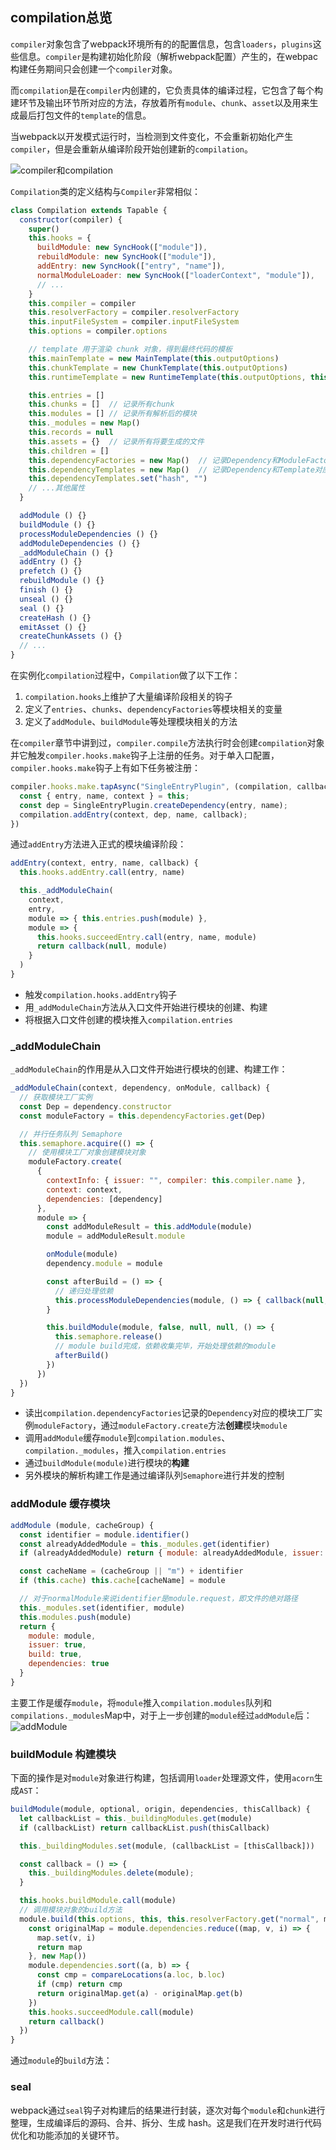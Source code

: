 ## compilation总览
`compiler`对象包含了webpack环境所有的的配置信息，包含`loaders`，`plugins`这些信息。`compiler`是构建初始化阶段（解析webpack配置）产生的，在webpac构建任务期间只会创建一个`compiler`对象。

而`compilation`是在`compiler`内创建的，它负责具体的编译过程，它包含了每个构建环节及输出环节所对应的方法，存放着所有`module`、`chunk`、`asset`以及用来生成最后打包文件的`template`的信息。

当webpack以开发模式运行时，当检测到文件变化，不会重新初始化产生`compiler`，但是会重新从编译阶段开始创建新的`compilation`。

![compiler和compilation](https://pic.downk.cc/item/5f42926d160a154a677e9b06.png)

`Compilation`类的定义结构与`Compiler`非常相似：
```js
class Compilation extends Tapable {
  constructor(compiler) {
    super()
    this.hooks = {
      buildModule: new SyncHook(["module"]),
      rebuildModule: new SyncHook(["module"]),
      addEntry: new SyncHook(["entry", "name"]),
      normalModuleLoader: new SyncHook(["loaderContext", "module"]),
      // ...
    }
    this.compiler = compiler
    this.resolverFactory = compiler.resolverFactory
    this.inputFileSystem = compiler.inputFileSystem
    this.options = compiler.options

    // template 用于渲染 chunk 对象，得到最终代码的模板
    this.mainTemplate = new MainTemplate(this.outputOptions)
    this.chunkTemplate = new ChunkTemplate(this.outputOptions)
    this.runtimeTemplate = new RuntimeTemplate(this.outputOptions, this.requestShortener)

    this.entries = []
    this.chunks = []  // 记录所有chunk
    this.modules = [] // 记录所有解析后的模块
    this._modules = new Map()
    this.records = null
    this.assets = {}  // 记录所有将要生成的文件
    this.children = []
    this.dependencyFactories = new Map()  // 记录Dependency和ModuleFactory的对应关系，方便创建该依赖对应的Module
    this.dependencyTemplates = new Map()  // 记录Dependency和Template对应关系，方便生成加载此模块的代码
    this.dependencyTemplates.set("hash", "")
    // ...其他属性
  }

  addModule () {}
  buildModule () {}
  processModuleDependencies () {}
  addModuleDependencies () {}
  _addModuleChain () {}
  addEntry () {}
  prefetch () {}
  rebuildModule () {}
  finish () {}
  unseal () {}
  seal () {}
  createHash () {}
  emitAsset () {}
  createChunkAssets () {}
  // ...
}
```

在实例化`compilation`过程中，`Compilation`做了以下工作：
1. `compilation.hooks`上维护了大量编译阶段相关的钩子
2. 定义了`entries`、`chunks`、`dependencyFactories`等模块相关的变量
3. 定义了`addModule`、`buildModule`等处理模块相关的方法

在`compiler`章节中讲到过，`compiler.compile`方法执行时会创建`compilation`对象并它触发`compiler.hooks.make`钩子上注册的任务。对于单入口配置，`compiler.hooks.make`钩子上有如下任务被注册：
```js
compiler.hooks.make.tapAsync("SingleEntryPlugin", (compilation, callback) => {
  const { entry, name, context } = this;
  const dep = SingleEntryPlugin.createDependency(entry, name);
  compilation.addEntry(context, dep, name, callback);
})
```

通过`addEntry`方法进入正式的模块编译阶段：
```js
addEntry(context, entry, name, callback) {
  this.hooks.addEntry.call(entry, name)

  this._addModuleChain(
    context,
    entry,
    module => { this.entries.push(module) },
    module => {
      this.hooks.succeedEntry.call(entry, name, module)
      return callback(null, module)
    }
  )
}
```

- 触发`compilation.hooks.addEntry`钩子
- 用`_addModuleChain`方法从入口文件开始进行模块的创建、构建
- 将根据入口文件创建的模块推入`compilation.entries`

### _addModuleChain
`_addModuleChain`的作用是从入口文件开始进行模块的创建、构建工作：
```js
_addModuleChain(context, dependency, onModule, callback) {
  // 获取模块工厂实例
  const Dep = dependency.constructor
  const moduleFactory = this.dependencyFactories.get(Dep)

  // 并行任务队列 Semaphore
  this.semaphore.acquire(() => {
    // 使用模块工厂对象创建模块对象
    moduleFactory.create(
      {
        contextInfo: { issuer: "", compiler: this.compiler.name },
        context: context,
        dependencies: [dependency]
      },
      module => {
        const addModuleResult = this.addModule(module)
        module = addModuleResult.module

        onModule(module)
        dependency.module = module

        const afterBuild = () => {
          // 递归处理依赖
          this.processModuleDependencies(module, () => { callback(null, module) })
        }

        this.buildModule(module, false, null, null, () => {
          this.semaphore.release()
          // module build完成，依赖收集完毕，开始处理依赖的module
          afterBuild()
        })
      })
  })
}
```

- 读出`compilation.dependencyFactories`记录的`Dependency`对应的模块工厂实例`moduleFactory`，通过`moduleFactory.create`方法**创建**模块`module`
- 调用`addModule`缓存`module`到`compilation.modules`、`compilation._modules`，推入`compilation.entries`
- 通过`buildModule(module)`进行模块的**构建**
- 另外模块的解析构建工作是通过编译队列`Semaphore`进行并发的控制

### addModule 缓存模块
```js
addModule (module, cacheGroup) {
  const identifier = module.identifier()
  const alreadyAddedModule = this._modules.get(identifier)
  if (alreadyAddedModule) return { module: alreadyAddedModule, issuer: false, build: false, dependencies: false }

  const cacheName = (cacheGroup || "m") + identifier
  if (this.cache) this.cache[cacheName] = module

  // 对于normalModule来说identifier是module.request，即文件的绝对路径
  this._modules.set(identifier, module)
  this.modules.push(module)
  return {
    module: module,
    issuer: true,
    build: true,
    dependencies: true
  }
}
```

主要工作是缓存`module`，将`module`推入`compilation.modules`队列和`compilations._modules`Map中，对于上一步创建的`module`经过`addModule`后：
![addModule](https://pic.downk.cc/item/5f5b2d0f160a154a676599ad.jpg)

### buildModule 构建模块
下面的操作是对`module`对象进行构建，包括调用`loader`处理源文件，使用`acorn`生成`AST`：
```js
buildModule(module, optional, origin, dependencies, thisCallback) {
  let callbackList = this._buildingModules.get(module)
  if (callbackList) return callbackList.push(thisCallback)

  this._buildingModules.set(module, (callbackList = [thisCallback]))

  const callback = () => {
    this._buildingModules.delete(module);
  }

  this.hooks.buildModule.call(module)
  // 调用模块对象的build方法
  module.build(this.options, this, this.resolverFactory.get("normal", module.resolveOptions), this.inputFileSystem, () => {
    const originalMap = module.dependencies.reduce((map, v, i) => {
      map.set(v, i)
      return map
    }, new Map())
    module.dependencies.sort((a, b) => {
      const cmp = compareLocations(a.loc, b.loc)
      if (cmp) return cmp
      return originalMap.get(a) - originalMap.get(b)
    })
    this.hooks.succeedModule.call(module)
    return callback()
  })
}
```

通过`module`的`build`方法：


### seal
webpack通过`seal`钩子对构建后的结果进行封装，逐次对每个`module`和`chunk`进行整理，生成编译后的源码、合并、拆分、生成 hash。这是我们在开发时进行代码优化和功能添加的关键环节。
